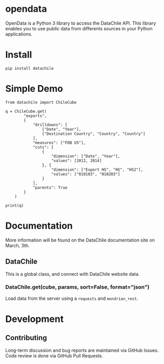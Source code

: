 # opendata
OpenData is a Python 3 library to access the DataChile API. This library enables you to use public data from differents sources in your Python applications.

# Install
`pip install datachile`

# Simple Demo
```
from datachile import ChileCube

q = ChileCube.get(
        "exports", 
        {
            "drilldowns": [
                ["Date", "Year"],
                ["Destination Country", "Country", "Country"]
            ],
            "measures": ["FOB US"],
            "cuts": [
                {
                    "dimension": ["Date", "Year"],
                    "values": [2012, 2014]
                }, {
                    "dimension": ["Export HS", "HS", "HS2"],
                    "values": ["010103", "010203"]
                }
            ],
            "parents": True
        }
    )

print(q)
```
# Documentation
More information will be found on the DataChile documentation site on March, 3th.

## DataChile
This is a global class, and connect with DataChile website data.

### DataChile.get(cube, params, sort=False, format="json")
Load data from the server using a `requests` and `mondrian_rest`.

# Development

## Contributing
Long-term discussion and bug reports are maintained via GitHub Issues. Code review is done via GitHub Pull Requests.